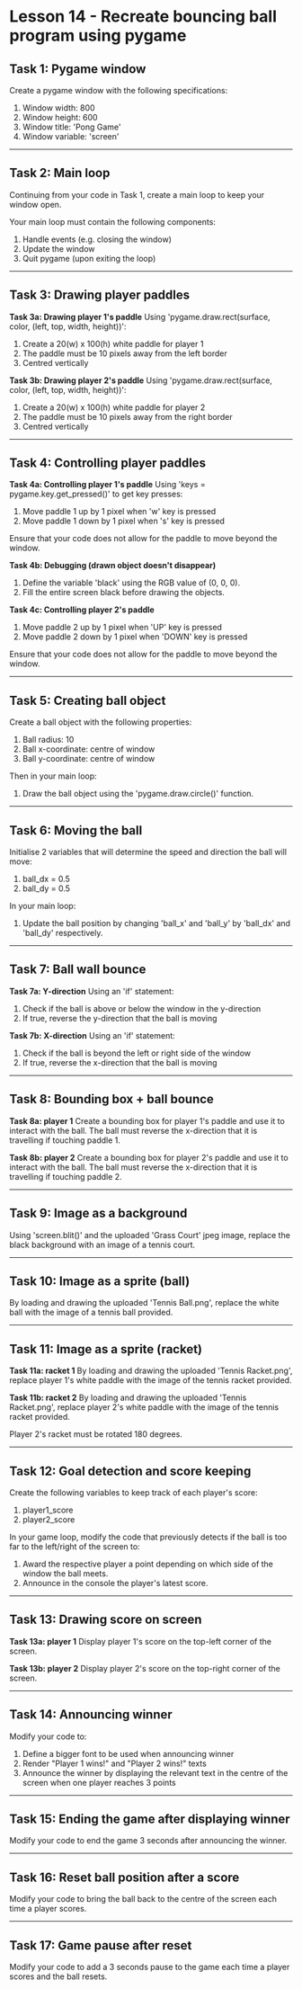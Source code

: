 # Lesson 14 - Recreate bouncing ball program using pygame

## Task 1: Pygame window
Create a pygame window with the following specifications:
1. Window width: 800
2. Window height: 600
3. Window title: 'Pong Game'
4. Window variable: 'screen'

---------------------------------------------------------------

## Task 2: Main loop
Continuing from your code in Task 1, create a main loop to keep
your window open.

Your main loop must contain the following components:
1. Handle events (e.g. closing the window)
2. Update the window
3. Quit pygame (upon exiting the loop)

---------------------------------------------------------------

## Task 3: Drawing player paddles
**Task 3a: Drawing player 1's paddle**
Using 'pygame.draw.rect(surface, color, (left, top, width,
height))':
1. Create a 20(w) x 100(h) white paddle for player 1
2. The paddle must be 10 pixels away from the left border
3. Centred vertically

**Task 3b: Drawing player 2's paddle**
Using 'pygame.draw.rect(surface, color, (left, top, width,
height))':
1. Create a 20(w) x 100(h) white paddle for player 2
2. The paddle must be 10 pixels away from the right border
3. Centred vertically

---------------------------------------------------------------

## Task 4: Controlling player paddles
**Task 4a: Controlling player 1's paddle**
Using 'keys = pygame.key.get_pressed()' to get key presses:
1. Move paddle 1 up by 1 pixel when 'w' key is pressed
2. Move paddle 1 down by 1 pixel when 's' key is pressed

Ensure that your code does not allow for the paddle to move
beyond the window.

**Task 4b: Debugging (drawn object doesn't disappear)**
1. Define the variable 'black' using the RGB value of (0, 0, 0).
2. Fill the entire screen black before drawing the objects.

**Task 4c: Controlling player 2's paddle**
1. Move paddle 2 up by 1 pixel when 'UP' key is pressed
2. Move paddle 2 down by 1 pixel when 'DOWN' key is pressed

Ensure that your code does not allow for the paddle to move
beyond the window.

---------------------------------------------------------------

## Task 5: Creating ball object
Create a ball object with the following properties:
1. Ball radius: 10
2. Ball x-coordinate: centre of window
3. Ball y-coordinate: centre of window

Then in your main loop:
1. Draw the ball object using the 'pygame.draw.circle()'
   function.

---------------------------------------------------------------

## Task 6: Moving the ball
Initialise 2 variables that will determine the speed and
direction the ball will move:
1. ball_dx = 0.5
2. ball_dy = 0.5

In your main loop:
1. Update the ball position by changing 'ball_x' and 'ball_y'
   by 'ball_dx' and 'ball_dy' respectively.

---------------------------------------------------------------

## Task 7: Ball wall bounce
**Task 7a: Y-direction**
Using an 'if' statement:
1. Check if the ball is above or below the window in the
   y-direction
2. If true, reverse the y-direction that the ball is moving

**Task 7b: X-direction**
Using an 'if' statement:
1. Check if the ball is beyond the left or right side of the
   window
2. If true, reverse the x-direction that the ball is moving

---------------------------------------------------------------

## Task 8: Bounding box + ball bounce
**Task 8a: player 1**
Create a bounding box for player 1's paddle and use it to
interact with the ball. The ball must reverse the x-direction
that it is travelling if touching paddle 1.

**Task 8b: player 2**
Create a bounding box for player 2's paddle and use it to
interact with the ball. The ball must reverse the x-direction
that it is travelling if touching paddle 2.

---------------------------------------------------------------

## Task 9: Image as a background
Using 'screen.blit()' and the uploaded 'Grass Court' jpeg image,
replace the black background with an image of a tennis court.

---------------------------------------------------------------

## Task 10: Image as a sprite (ball)
By loading and drawing the uploaded 'Tennis Ball.png', replace
the white ball with the image of a tennis ball provided.

---------------------------------------------------------------

## Task 11: Image as a sprite (racket)
**Task 11a: racket 1**
By loading and drawing the uploaded 'Tennis Racket.png',
replace player 1's white paddle with the image of the tennis
racket provided.

**Task 11b: racket 2**
By loading and drawing the uploaded 'Tennis Racket.png',
replace player 2's white paddle with the image of the tennis
racket provided.

Player 2's racket must be rotated 180 degrees.

---------------------------------------------------------------

## Task 12: Goal detection and score keeping
Create the following variables to keep track of each player's
score:
1. player1_score
2. player2_score

In your game loop, modify the code that previously detects if
the ball is too far to the left/right of the screen to:
1. Award the respective player a point depending on which side
   of the window the ball meets.
2. Announce in the console the player's latest score.

---------------------------------------------------------------

## Task 13: Drawing score on screen
**Task 13a: player 1**
Display player 1's score on the top-left corner of the screen.

**Task 13b: player 2**
Display player 2's score on the top-right corner of the screen.

---------------------------------------------------------------

## Task 14: Announcing winner
Modify your code to:
1. Define a bigger font to be used when announcing winner
2. Render "Player 1 wins!" and "Player 2 wins!" texts
3. Announce the winner by displaying the relevant text in the
   centre of the screen when one player reaches 3 points

---------------------------------------------------------------

## Task 15: Ending the game after displaying winner
Modify your code to end the game 3 seconds after announcing
the winner.

---------------------------------------------------------------

## Task 16: Reset ball position after a score
Modify your code to bring the ball back to the centre of the
screen each time a player scores.

---------------------------------------------------------------

## Task 17: Game pause after reset
Modify your code to add a 3 seconds pause to the game each time
a player scores and the ball resets.